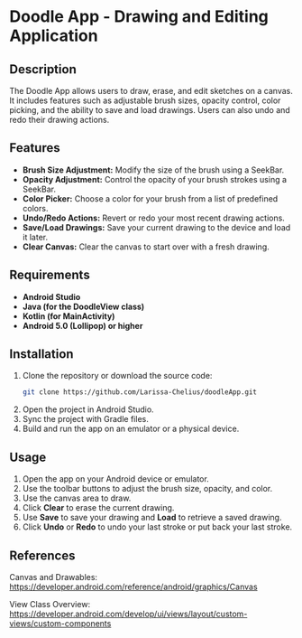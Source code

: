 # Doodle App - Drawing and Editing Application

## Description
The Doodle App allows users to draw, erase, and edit sketches on a canvas. It includes features such as adjustable brush sizes, opacity control, color picking, and the ability to save and load drawings. Users can also undo and redo their drawing actions.

## Features
- **Brush Size Adjustment:** Modify the size of the brush using a SeekBar.
- **Opacity Adjustment:** Control the opacity of your brush strokes using a SeekBar.
- **Color Picker:** Choose a color for your brush from a list of predefined colors.
- **Undo/Redo Actions:** Revert or redo your most recent drawing actions.
- **Save/Load Drawings:** Save your current drawing to the device and load it later.
- **Clear Canvas:** Clear the canvas to start over with a fresh drawing.

## Requirements
- **Android Studio**
- **Java (for the DoodleView class)**
- **Kotlin (for MainActivity)**
- **Android 5.0 (Lollipop) or higher**

## Installation
1. Clone the repository or download the source code:
   ```bash
   git clone https://github.com/Larissa-Chelius/doodleApp.git
2. Open the project in Android Studio.
3. Sync the project with Gradle files.
4. Build and run the app on an emulator or a physical device.

## Usage

1. Open the app on your Android device or emulator.
2. Use the toolbar buttons to adjust the brush size, opacity, and color.
3. Use the canvas area to draw.
4. Click **Clear** to erase the current drawing.
5. Use **Save** to save your drawing and **Load** to retrieve a saved drawing.
6. Click **Undo** or **Redo** to undo your last stroke or put back your last stroke.



## References
Canvas and Drawables: https://developer.android.com/reference/android/graphics/Canvas

View Class Overview: https://developer.android.com/develop/ui/views/layout/custom-views/custom-components

